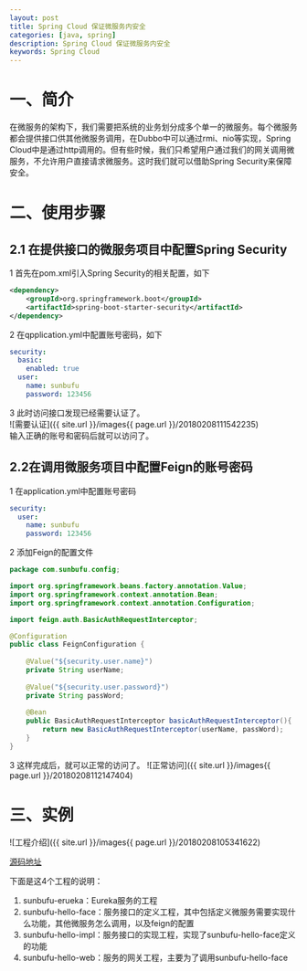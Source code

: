 ```yaml
---
layout: post
title: Spring Cloud 保证微服务内安全
categories: [java, spring]
description: Spring Cloud 保证微服务内安全
keywords: Spring Cloud
---
```


# 一、简介
在微服务的架构下，我们需要把系统的业务划分成多个单一的微服务。每个微服务都会提供接口供其他微服务调用，在Dubbo中可以通过rmi、nio等实现，Spring Cloud中是通过http调用的。但有些时候，我们只希望用户通过我们的网关调用微服务，不允许用户直接请求微服务。这时我们就可以借助Spring Security来保障安全。

# 二、使用步骤
## 2.1 在提供接口的微服务项目中配置Spring Security
1 首先在pom.xml引入Spring Security的相关配置，如下

```xml
<dependency>
    <groupId>org.springframework.boot</groupId>
    <artifactId>spring-boot-starter-security</artifactId>
</dependency>
```

2 在qpplication.yml中配置账号密码，如下

```yml
security:
  basic:
    enabled: true
  user:
    name: sunbufu
    password: 123456
```

3 此时访问接口发现已经需要认证了。  
![需要认证]({{ site.url }}/images{{ page.url }}/20180208111542235)  
输入正确的账号和密码后就可以访问了。  

## 2.2在调用微服务项目中配置Feign的账号密码
1 在application.yml中配置账号密码

```yml
security:
  user:
    name: sunbufu
    password: 123456
```

2 添加Feign的配置文件

```java
package com.sunbufu.config;

import org.springframework.beans.factory.annotation.Value;
import org.springframework.context.annotation.Bean;
import org.springframework.context.annotation.Configuration;

import feign.auth.BasicAuthRequestInterceptor;

@Configuration
public class FeignConfiguration {
	
	@Value("${security.user.name}")
	private String userName;
	
	@Value("${security.user.password}")
	private String passWord;
	
    @Bean
    public BasicAuthRequestInterceptor basicAuthRequestInterceptor(){
        return new BasicAuthRequestInterceptor(userName, passWord);
    }
}
```

3 这样完成后，就可以正常的访问了。
![正常访问]({{ site.url }}/images{{ page.url }}/20180208112147404)

# 三、实例

![工程介绍]({{ site.url }}/images{{ page.url }}/20180208105341622)

[源码地址](https://github.com/sunbufu/sunbufu-cloud)

下面是这4个工程的说明：
 1. sunbufu-erueka：Eureka服务的工程
 2. sunbufu-hello-face：服务接口的定义工程，其中包括定义微服务需要实现什么功能，其他微服务怎么调用，以及feign的配置
 3. sunbufu-hello-impl：服务接口的实现工程，实现了sunbufu-hello-face定义的功能
 4. sunbufu-hello-web：服务的网关工程，主要为了调用sunbufu-hello-face

